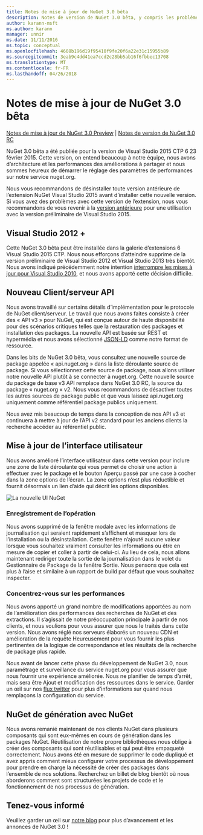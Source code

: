 ```yaml
---
title: Notes de mise à jour de NuGet 3.0 bêta
description: Notes de version de NuGet 3.0 bêta, y compris les problèmes connus, les correctifs de bogues, les fonctionnalités ajoutées et dcr.
author: karann-msft
ms.author: karann
manager: unnir
ms.date: 11/11/2016
ms.topic: conceptual
ms.openlocfilehash: 4608b196d19f95410f9fe20f6a22e31c15955b89
ms.sourcegitcommit: 3eab9c4dd41ea7ccd2c28bb5ab16f6fbbec13708
ms.translationtype: MT
ms.contentlocale: fr-FR
ms.lasthandoff: 04/26/2018
---
```

# <a name="nuget-30-beta-release-notes"></a>Notes de mise à jour de NuGet 3.0 bêta

[Notes de mise à jour de NuGet 3.0 Preview](../release-notes/nuget-3.0-preview.md) | [Notes de version de NuGet 3.0 RC](../release-notes/nuget-3.0-rc.md)

NuGet 3.0 bêta a été publiée pour la version de Visual Studio 2015 CTP 6 23 février 2015. Cette version, on entend beaucoup à notre équipe, nous avons d’architecture et les performances des améliorations à partager et nous sommes heureux de démarrer le réglage des paramètres de performances sur notre service nuget.org.

Nous vous recommandons de désinstaller toute version antérieure de l’extension NuGet Visual Studio 2015 avant d’installer cette nouvelle version.  Si vous avez des problèmes avec cette version de l’extension, nous vous recommandons de vous revenir à la [version antérieure](http://nuget.codeplex.com/downloads/get/909582) pour une utilisation avec la version préliminaire de Visual Studio 2015.

## <a name="visual-studio-2012"></a>Visual Studio 2012 +

Cette NuGet 3.0 bêta peut être installée dans la galerie d’extensions 6 Visual Studio 2015 CTP. Nous nous efforçons d’atteindre supprime de la version préliminaire de Visual Studio 2012 et Visual Studio 2013 très bientôt. Nous avons indiqué précédemment notre intention [interrompre les mises à jour pour Visual Studio 2010](http://blog.nuget.org/20141002/visual-studio-2010.html), et nous avons apporté cette décision difficile.

## <a name="new-clientserver-api"></a>Nouveau Client/serveur API

Nous avons travaillé sur certains détails d’implémentation pour le protocole de NuGet client/serveur. Le travail que nous avons faites consiste à créer des « API v3 » pour NuGet, qui est conçue autour de haute disponibilité pour des scénarios critiques telles que la restauration des packages et installation des packages. La nouvelle API est basée sur REST et hypermédia et nous avons sélectionné [JSON-LD](http://json-ld.org) comme notre format de ressource.

Dans les bits de NuGet 3.0 bêta, vous consultez une nouvelle source de package appelée « api.nuget.org » dans la liste déroulante source de package.   Si vous sélectionnez cette source de package, nous allons utiliser notre nouvelle API plutôt à se connecter à nuget.org. Cette nouvelle source du package de base v3 API remplace dans NuGet 3.0 RC, la source du package « nuget.org « v2.  Nous vous recommandons de désactiver toutes les autres sources de package public et que vous laissez api.nuget.org uniquement comme référentiel package publics uniquement.

Nous avez mis beaucoup de temps dans la conception de nos API v3 et continuera à mettre à jour de l’API v2 standard pour les anciens clients la recherche accéder au référentiel public.

## <a name="updated-ui"></a>Mise à jour de l’interface utilisateur

Nous avons amélioré l’interface utilisateur dans cette version pour inclure une zone de liste déroulante qui vous permet de choisir une action à effectuer avec le package et le bouton Aperçu passé par une case à cocher dans la zone options de l’écran.  La zone options n’est plus réductible et fournit désormais un lien d’aide qui décrit les options disponibles.

![La nouvelle UI NuGet](./media/NuGet-3.0-Beta/updated-ui.png)


### <a name="operation-logging"></a>Enregistrement de l’opération

Nous avons supprimé de la fenêtre modale avec les informations de journalisation qui seraient rapidement s’affichent et masquer lors de l’installation ou la désinstallation.  Cette fenêtre n’ajouté aucune valeur lorsque vous souhaitez vraiment consulter les informations ou être en mesure de copier et coller à partir de celui-ci.  Au lieu de cela, nous allons maintenant rediriger toute la sortie de la journalisation dans le volet du Gestionnaire de Package de la fenêtre Sortie.  Nous pensons que cela est plus à l’aise et similaire à un rapport de build par défaut que vous souhaitez inspecter.


### <a name="focus-on-performance"></a>Concentrez-vous sur les performances

Nous avons apporté un grand nombre de modifications apportées au nom de l’amélioration des performances des recherches de NuGet et des extractions.  Il s’agissait de notre préoccupation principale à partir de nos clients, et nous voulions pour vous assurer que nous le traités dans cette version.  Nous avons réglé nos serveurs élaborés un nouveau CDN et amélioration de la requête Heureusement pour vous fournir les plus pertinentes de la logique de correspondance et les résultats de la recherche de package plus rapide.

Nous avant de lancer cette phase du développement de NuGet 3.0, nous paramétrage et surveillance du service nuget.org pour vous assurer que nous fournir une expérience améliorée.  Nous ne planifier de temps d’arrêt, mais sera être Ajout et modification des ressources dans le service.  Garder un œil sur nos [flux twitter](http://twitter.com/nuget) pour plus d’informations sur quand nous remplaçons la configuration du service.

## <a name="building-nuget-with-nuget"></a>NuGet de génération avec NuGet

Nous avons remanié maintenant de nos clients NuGet dans plusieurs composants qui sont eux-mêmes en cours de génération dans les packages NuGet. Réutilisation de notre propre bibliothèques nous oblige à créer des composants qui sont réutilisables et qui peut être empaqueté correctement.  Nous avons été en mesure de supprimer le code dupliqué et avez appris comment mieux configurer votre processus de développement pour prendre en charge la nécessité de créer des packages dans l’ensemble de nos solutions.  Recherchez un billet de blog bientôt où nous aborderons comment sont structurées les projets de code et le fonctionnement de nos processus de génération.

## <a name="stay-tuned"></a>Tenez-vous informé

Veuillez garder un œil sur [notre blog](http://blog.nuget.org) pour plus d’avancement et les annonces de NuGet 3.0 !
